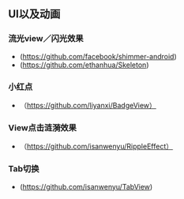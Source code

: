## UI以及动画
### 流光view／闪光效果
* (https://github.com/facebook/shimmer-android)
* (https://github.com/ethanhua/Skeleton)

### 小红点
* （https://github.com/liyanxi/BadgeView）

### View点击涟漪效果
* （https://github.com/isanwenyu/RippleEffect）

###  Tab切换
* (https://github.com/isanwenyu/TabView)



